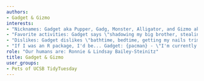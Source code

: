 ```yaml
---
authors:
- Gadget & Gizmo
interests:
- "Nicknames: Gadget aka Pupper, Gadg, Monster, Alligator, and Gizmo aka Princess Gizmarelda, Senior Eyebrows, Pig burrito, Peanut, the nut"
- "Favorite activities: Gadget says \"shadowing my big brother, stealing slippers, chasing bees.\" Gizmo enjoys \"people-watching (and secretly judging), handing out citations for disobeying rules in my own rulebook, racking up vet bills.\""
- "Dislikes: Gadget dislikes \"bathtime, bedtime, getting my nails trimmed,\" & Gizmo dislikes \"unorderly behavior, peanut bugs, my baby brother (but he's making progress), going to the vet\""
- "If I was an R package, I'd be... Gadget: {pacman} - \"I'm currently installing new command packages and learning how to load installed ones.\" Gizmo: {remedy} - \"I create my own rules and commands, that only I am privy to...\""
role: "Our humans are: Ronnie & Lindsay Bailey-Steinitz"
title: Gadget & Gizmo
user_groups:
- Pets of UCSB TidyTuesday
---
```

